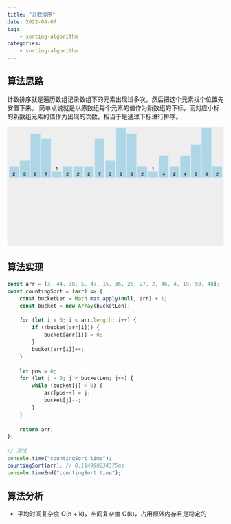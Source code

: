 ```yaml
---
title: "计数排序"
date: 2022-04-07
tag:
    - sorting-algorithm
categories:
    - sorting-algorithm
---
```


## 算法思路

计数排序就是遍历数组记录数组下的元素出现过多次，然后把这个元素找个位置先安置下来。
简单点说就是以原数组每个元素的值作为新数组的下标，而对应小标的新数组元素的值作为出现的次数，相当于是通过下标进行排序。

![计数排序](./images/counting_sort.gif)

## 算法实现

```js
const arr = [3, 44, 38, 5, 47, 15, 36, 26, 27, 2, 46, 4, 19, 50, 48];
const countingSort = (arr) => {
    const bucketLen = Math.max.apply(null, arr) + 1;
    const bucket = new Array(bucketLen);

    for (let i = 0; i < arr.length; i++) {
        if (!bucket[arr[i]]) {
            bucket[arr[i]] = 0;
        }
        bucket[arr[i]]++;
    }

    let pos = 0;
    for (let j = 0; j < bucketLen; j++) {
        while (bucket[j] > 0) {
            arr[pos++] = j;
            bucket[j]--;
        }
    }

    return arr;
};

// 测试
console.time("countingSort time");
countingSort(arr); // 0.114990234375ms
console.timeEnd("countingSort time");
```

## 算法分析

-   平均时间复杂度 O(n + k)，空间复杂度 O(k)，占用额外内存且是稳定的
